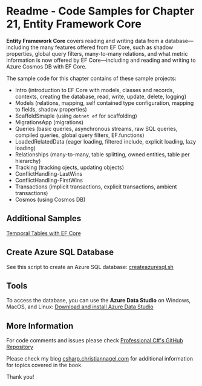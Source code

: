 # Readme - Code Samples for Chapter 21, Entity Framework Core

**Entity Framework Core** covers reading and writing data from a database—including the many features offered from EF Core, such as shadow properties, global query filters, many-to-many relations, and what metric information is now offered by EF Core—including and reading and writing to Azure Cosmos DB with EF Core.

The sample code for this chapter contains of these sample projects:

* Intro (introduction to EF Core with models, classes and records, contexts, creating the database, read, write, update, delete, logging)
* Models (relations, mapping, self contained type configuration, mapping to fields, shadow properties)
* ScaffoldSmaple (using `dotnet ef` for scaffolding)
* MigrationsApp (migrations)
* Queries (basic queries, asynchronous streams, raw SQL queries, compiled queries, global query filters, EF.functions)
* LoadedRelatedData (eager loading, filtered include, explicit loading, lazy loading)
* Relationships (many-to-many, table splitting, owned entities, table per hierarchy)
* Tracking (tracking ojects, updating objects)
* ConflictHandling-LastWins
* ConflictHandling-FirstWins
* Transactions (implicit transactions, explicit transactions, ambient transactions)
* Cosmos (using Cosmos DB)

## Additional Samples

[Temporal Tables with EF Core](https://csharp.christiannagel.com/2022/01/31/efcoretemporaltables/)

## Create Azure SQL Database

See this script to create an Azure SQL database: [createazuresql.sh](createazuresql.sh)

## Tools

To access the database, you can use the **Azure Data Studio** on Windows, MacOS, and Linux:
[Download and install Azure Data Studio](https://docs.microsoft.com/sql/azure-data-studio/download-azure-data-studio)
 
## More Information

For code comments and issues please check [Professional C#'s GitHub Repository](https://github.com/ProfessionalCSharp/ProfessionalCSharp2021)

Please check my blog [csharp.christiannagel.com](https://csharp.christiannagel.com "csharp.christiannagel.com") for additional information for topics covered in the book.

Thank you!